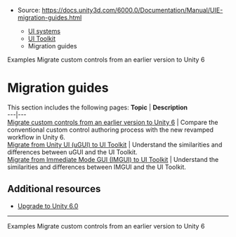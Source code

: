 * Source: https://docs.unity3d.com/6000.0/Documentation/Manual/UIE-migration-guides.html

  * [UI systems](https://docs.unity3d.com/6000.0/Documentation/Manual/UIToolkits.html)
  * [UI Toolkit](https://docs.unity3d.com/6000.0/Documentation/Manual/UIElements.html)
  * Migration guides


[](https://docs.unity3d.com/6000.0/Documentation/Manual/UIE-examples.html)
Examples
[](https://docs.unity3d.com/6000.0/Documentation/Manual/ui-systems/migrate-custom-control.html)
Migrate custom controls from an earlier version to Unity 6
# Migration guides
This section includes the following pages:
**Topic** | **Description**  
---|---  
[Migrate custom controls from an earlier version to Unity 6](https://docs.unity3d.com/6000.0/Documentation/Manual/ui-systems/migrate-custom-control.html) | Compare the conventional custom control authoring process with the new revamped workflow in Unity 6.  
[Migrate from Unity UI (uGUI) to UI Toolkit](https://docs.unity3d.com/6000.0/Documentation/Manual/UIE-Transitioning-From-UGUI.html) | Understand the similarities and differences between uGUI and the UI Toolkit.  
[Migrate from Immediate Mode GUI (IMGUI) to UI Toolkit](https://docs.unity3d.com/6000.0/Documentation/Manual/UIE-IMGUI-migration.html) | Understand the similarities and differences between IMGUI and the UI Toolkit.  
## Additional resources
  * [Upgrade to Unity 6.0](https://docs.unity3d.com/6000.0/Documentation/Manual/UpgradeGuideUnity6.html)


* * *
[](https://docs.unity3d.com/6000.0/Documentation/Manual/UIE-examples.html)
Examples
[](https://docs.unity3d.com/6000.0/Documentation/Manual/ui-systems/migrate-custom-control.html)
Migrate custom controls from an earlier version to Unity 6

